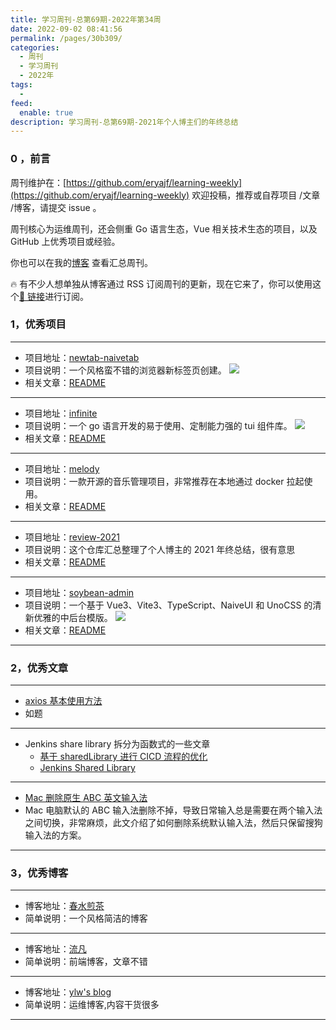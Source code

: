 ```yaml
---
title: 学习周刊-总第69期-2022年第34周
date: 2022-09-02 08:41:56
permalink: /pages/30b309/
categories:
  - 周刊
  - 学习周刊
  - 2022年
tags:
  -
feed:
  enable: true
description: 学习周刊-总第69期-2021年个人博主们的年终总结
---
```


### 0 ，前言

周刊维护在：[https://github.com/eryajf/learning-weekly](https://github.com/eryajf/learning-weekly) 欢迎投稿，推荐或自荐项目 /文章 /博客，请提交 issue 。

周刊核心为运维周刊，还会侧重 Go 语言生态，Vue 相关技术生态的项目，以及 GitHub 上优秀项目或经验。

你也可以在我的[博客](http://fsvip.gitee.io/hexo-theme-fluid//learning-weekly/) 查看汇总周刊。

🔥 有不少人想单独从博客通过 RSS 订阅周刊的更新，现在它来了，你可以使用这个[🔗 链接](http://fsvip.gitee.io/hexo-theme-fluid//learning-weekly.xml)进行订阅。

### 1，优秀项目

---

- 项目地址：[newtab-naivetab](https://github.com/GXFG/newtab-naivetab)
- 项目说明：一个风格蛮不错的浏览器新标签页创建。
  ![](http://t.eryajf.net/imgs/2022/08/fdfe65cb3dcaa78b.png)
- 相关文章：[README](https://github.com/GXFG/newtab-naivetab#readme)

---

- 项目地址：[infinite](https://github.com/fzdwx/infinite)
- 项目说明：一个 go 语言开发的易于使用、定制能力强的 tui 组件库。
  ![](http://t.eryajf.net/imgs/2022/08/0a9c9d71226aa0dc.gif)
- 相关文章：[README](https://github.com/fzdwx/infinite#readme)

---

- 项目地址：[melody](https://github.com/foamzou/melody)
- 项目说明：一款开源的音乐管理项目，非常推荐在本地通过 docker 拉起使用。
- 相关文章：[README](https://github.com/foamzou/melody#readme)

---

- 项目地址：[review-2021](https://github.com/saveweb/review-2021)
- 项目说明：这个仓库汇总整理了个人博主的 2021 年终总结，很有意思
- 相关文章：[README](https://github.com/saveweb/review-2021#readme)

---

- 项目地址：[soybean-admin](https://github.com/honghuangdc/soybean-admin)
- 项目说明：一个基于 Vue3、Vite3、TypeScript、NaiveUI 和 UnoCSS 的清新优雅的中后台模版。
  ![](http://t.eryajf.net/imgs/2022/08/49af348ad9e5bcf5.png)
- 相关文章：[README](https://github.com/honghuangdc/soybean-admin#readme)

---

### 2，优秀文章

---

- [axios 基本使用方法](https://liuvan.com/webtool/60828e3f3f7b296da91c7b4b)
- 如题

---

- Jenkins share library 拆分为函数式的一些文章
  - [基于 sharedLibrary 进行 CICD 流程的优化](https://iblog.zone/archives/%E5%9F%BA%E4%BA%8Esharedlibrary%E8%BF%9B%E8%A1%8Ccicd%E6%B5%81%E7%A8%8B%E7%9A%84%E4%BC%98%E5%8C%96/)
  - [Jenkins Shared Library](https://dayarch.top/p/jenkins-shared-library.html)

---

- [Mac 删除原生 ABC 英文输入法](https://ssnhd.com/2022/01/01/mac-inputdel/)
- Mac 电脑默认的 ABC 输入法删除不掉，导致日常输入总是需要在两个输入法之间切换，非常麻烦，此文介绍了如何删除系统默认输入法，然后只保留搜狗输入法的方案。

---

### 3，优秀博客

---

- 博客地址：[春水煎茶](https://writings.sh/)
- 简单说明：一个风格简洁的博客

---

- 博客地址：[流凡](https://liuvan.com/)
- 简单说明：前端博客，文章不错

---

- 博客地址：[ylw's blog](https://iblog.zone/)
- 简单说明：运维博客,内容干货很多

---
